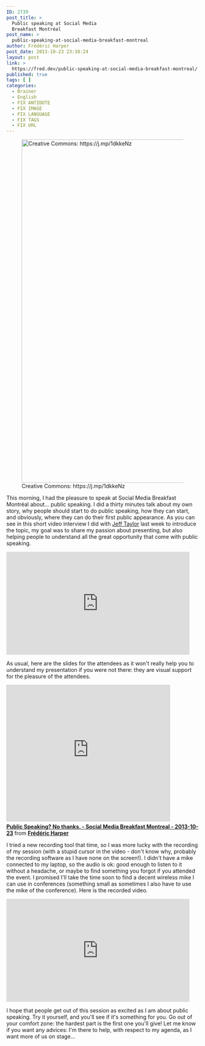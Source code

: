 ```yaml
---
ID: 2739
post_title: >
  Public speaking at Social Media
  Breakfast Montréal
post_name: >
  public-speaking-at-social-media-breakfast-montreal
author: Frédéric Harper
post_date: 2013-10-23 23:38:24
layout: post
link: >
  https://fred.dev/public-speaking-at-social-media-breakfast-montreal/
published: true
tags: [ ]
categories:
  - Brainer
  - English
  - FIX ANTIDOTE
  - FIX IMAGE
  - FIX LANGUAGE
  - FIX TAGS
  - FIX URL
---
```

<figure><img alt="Creative Commons: https://j.mp/1dkkeNz" src="http://fred.dev/wp-content/uploads/2013/10/mike.jpg" width="600" height="900"/><figcaption> Creative Commons: https://j.mp/1dkkeNz</figcaption></figure><p>This morning, I had the pleasure to speak at Social Media Breakfast Montréal about... public speaking. I did a thirty minutes talk about my own story, why people should start to do public speaking, how they can start, and obviously, where they can do their first public appearance. As you can see in this short video interview I did with <a href="https://twitter.com/moetaylor" target="_blank" rel="noopener noreferrer">Jeff Taylor</a> last week to introduce the topic, my goal was to share my passion about presenting, but also helping people to understand all the great opportunity that come with public speaking.</p><div class="embed video YouTube"><iframe width="480" height="270" src="https://www.youtube.com/embed/gWHq0KryL8k?feature=oembed" frameborder="0" allowfullscreen></iframe></div><p>As usual, here are the slides for the attendees as it won't really help you to understand my presentation if you were not there: they are visual support for the pleasure of the attendees.</p><div class="embed rich SlideShare"><iframe src="https://www.slideshare.net/slideshow/embed_code/key/79BwDWcvuw69Tr" width="427" height="356" frameborder="0" marginwidth="0" marginheight="0" scrolling="no" style="border:1px solid #CCC;border-width:1px;margin-bottom:5px;max-width:100%" allowfullscreen> </iframe><div style="margin-bottom:5px"> <strong> <a href="https://www.slideshare.net/fredericharper/public-speaking-no-thanks-social-media-breakfast-montreal-20131023" title="Public Speaking? No thanks. - Social Media Breakfast Montreal - 2013-10-23" target="_blank" rel="noopener noreferrer">Public Speaking? No thanks. - Social Media Breakfast Montreal - 2013-10-23</a> </strong> from <strong><a href="https://www.slideshare.net/fredericharper" target="_blank" rel="noopener noreferrer">Frédéric Harper</a></strong></div></div><p>I tried a new recording tool that time, so I was more lucky with the recording of my session (with a stupid cursor in the video - don't know why, probably the recording software as I have none on the screen!). I didn't have a mike connected to my laptop, so the audio is ok: good enough to listen to it without a headache, or maybe to find something you forgot if you attended the event. I promised I'll take the time soon to find a decent wireless mike I can use in conferences (something small as sometimes I also have to use the mike of the conference). Here is the recorded video.</p><div class="embed video YouTube"><iframe width="480" height="270" src="https://www.youtube.com/embed/43HCnh9o9yg?feature=oembed" frameborder="0" allowfullscreen></iframe></div><p>I hope that people get out of this session as excited as I am about public speaking. Try it yourself, and you'll see if it's something for you. Go out of your comfort zone: the hardest part is the first one you'll give! Let me know if you want any advices: I'm there to help, with respect to my agenda, as I want more of us on stage...</p> 